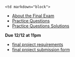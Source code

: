 	<td markdown="block">

* [About the Final Exam](slides/28/exams.html)
* [Practice Questions](resources/handouts/final/final_exam_practice.pdf)
* [Practice Questions Solutions](resources/handouts/final/final_exam_practice_solutions.pdf)
</td>
	<td markdown="block">
<!--
* Chapter 
* Chapter 
-->
</td>
	<td markdown="block">

__Due 12/12 at 11pm__

* [final project requirements](final-project.html)
* [final project submission form](https://docs.google.com/a/nyu.edu/forms/d/1Ps_5i_phj4aZ9LCvdr2XCKXhanS3AGV-pUAXrW1L6KY/edit)
</td>
